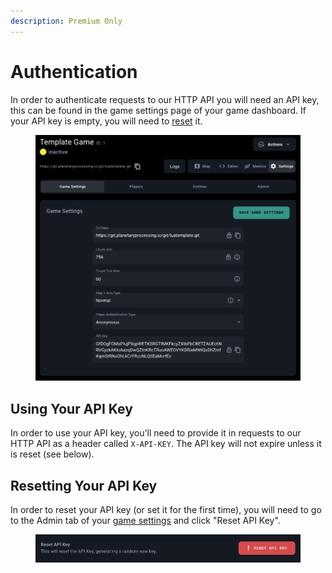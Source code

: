 ```yaml
---
description: Premium Only
---
```


# Authentication

In order to authenticate requests to our HTTP API you will need an API key, this can be found in the game settings page of your game dashboard. If your API key is empty, you will need to [reset](authentication.md#resetting-your-api-key) it.

<figure><img src="../.gitbook/assets/image (15).png" alt=""><figcaption></figcaption></figure>

## Using Your API Key

In order to use your API key, you'll need to provide it in requests to our HTTP API as a header called `X-API-KEY`. The API key will not expire unless it is reset (see below).

## Resetting Your API Key

In order to reset your API key (or set it for the first time), you will need to go to the Admin tab of your [game settings](https://panel.planetaryprocessing.io/games) and click "Reset API Key".

<figure><img src="../.gitbook/assets/image (1) (1) (1) (1) (1).png" alt=""><figcaption></figcaption></figure>

